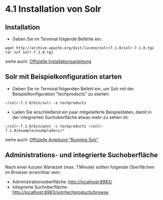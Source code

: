 # 4.1 Installation von Solr

## Installation

* Geben Sie im Terminal folgende Befehle ein:

```
wget http://archive.apache.org/dist/lucene/solr/7.1.0/solr-7.1.0.tgz
tar zxf solr-7.1.0.tgz
```

siehe auch: [Offizielle Installationsanleitung](https://lucene.apache.org/solr/guide/installing-solr.html)

## Solr mit Beispielkonfiguration starten

* Geben Sie im Terminal folgenden Befehl ein, um Solr mit der Beispielkonfiguration "techproducts" zu starten:

```
~/solr-7.1.0/bin/solr -e techproducts
```

* Laden Sie anschließend ein paar mitgelieferte Beispieldaten, damit in der integrierten Suchoberfläche etwas mehr zu sehen ist:

```
~/solr-7.1.0/bin/post -c techproducts ~/solr-7.1.0/example/exampledocs/*
```

siehe auch: [Offizielle Anleitung "Running Solr"](https://lucene.apache.org/solr/guide/running-solr.html)

## Administrations- und integrierte Suchoberfläche

Nach einer kurzen Wartezeit (max. 1 Minute) sollten folgende Oberflächen im Browser erreichbar sein:

* Administrationsoberfläche: <http://localhost:8983/>
* Integrierte Suchoberfläche: <http://localhost:8983/solr/techproducts/browse>
